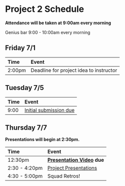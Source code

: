 # Project 2 Schedule

**Attendance will be taken at 9:00am every morning**

Genius bar 9:00 - 10:00am every morning

## Friday 7/1

| Time   | Event                                   |
|:-------|:----------------------------------------|
| 2:00pm | Deadline for project idea to instructor |

## Tuesday 7/5


| Time            | Event                                                                               |
|:----------------|:------------------------------------------------------------------------------------|
| 9:00            | [Initial submission due](https://github.com/ga-wdi-exercises/project2#deliverables) |

## Thursday 7/7

**Presentations will begin at 2:30pm.**

| Time          | Event                                            |
|:--------------|:-------------------------------------------------|
| 12:30pm       | **[Presentation Video](./presentations.md) due** |
| 2:30 - 4:20pm | [Project Presentations](./presentations.md)      |
| 4:30 - 5:00pm | Squad Retros!                                    |
